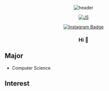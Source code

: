 <div align=center>
 
![header](https://capsule-render.vercel.app/api?type=slice&color=auto&height=300&section=header&text=Jun%20&fontSize=75)

 <div align=center>
 
[![JS](https://img.shields.io/badge/C-F7DF1E?style=flat-square&logo=C&logoColor=green)](https://github.com/rhdqor1/C)

[![Instagram Badge](https://img.shields.io/badge/instagram-FC60A8?style=flat-square&logo=instagram&logoColor=white&link=https://www.instagram.com/one_ho_won/?hl=ko)](https://www.instagram.com/one_ho_won/?hl=ko)
 
### Hi 👋
 
<div align=left>

## Major 
* Computer Science

## Interest

